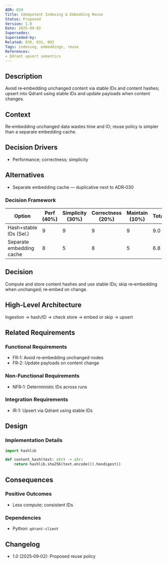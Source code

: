 ```yaml
---
ADR: 034
Title: Idempotent Indexing & Embedding Reuse
Status: Proposed
Version: 1.0
Date: 2025-09-02
Supersedes:
Superseded-by:
Related: 030, 031, 002
Tags: indexing, embeddings, reuse
References:
- Qdrant upsert semantics
---
```


## Description

Avoid re‑embedding unchanged content via stable IDs and content hashes; upsert into Qdrant using stable IDs and update payloads when content changes.

## Context

Re‑embedding unchanged data wastes time and IO; reuse policy is simpler than a separate embedding cache.

## Decision Drivers

- Performance; correctness; simplicity

## Alternatives

- Separate embedding cache — duplicative next to ADR‑030

### Decision Framework

| Option                     | Perf (40%) | Simplicity (30%) | Correctness (20%) | Maintain (10%) | Total | Decision      |
| -------------------------- | ---------- | ---------------- | ----------------- | -------------- | ----- | ------------- |
| Hash+stable IDs (Sel.)     | 9          | 9                | 9                 | 9              | 9.0   | ✅ Selected    |
| Separate embedding cache   | 8          | 5                | 8                 | 5              | 6.8   | Rejected      |

## Decision

Compute and store content hashes and use stable IDs; skip re‑embedding when unchanged; re‑embed on change.

## High-Level Architecture

Ingestion → hash/ID → check store → embed or skip → upsert

## Related Requirements

### Functional Requirements

- FR‑1: Avoid re‑embedding unchanged nodes
- FR‑2: Update payloads on content change

### Non-Functional Requirements

- NFR‑1: Deterministic IDs across runs

### Integration Requirements

- IR‑1: Upsert via Qdrant using stable IDs

## Design

### Implementation Details

```python
import hashlib

def content_hash(text: str) -> str:
    return hashlib.sha256(text.encode()).hexdigest()
```

## Consequences

### Positive Outcomes

- Less compute; consistent IDs

### Dependencies

- Python: `qdrant-client`

## Changelog

- 1.0 (2025‑09‑02): Proposed reuse policy
